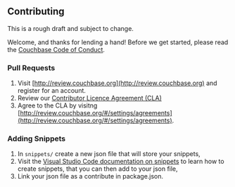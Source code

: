 ## Contributing

This is a rough draft and subject to change. 

Welcome, and thanks for lending a hand! Before we get started, please read the [Couchbase Code of Conduct](https://www.couchbase.com/code-of-conduct).

### Pull Requests

1. Visit [http://review.couchbase.org](http://review.couchbase.org) and register for an account.
2. Review our [Contributor Licence Agreement (CLA)](http://review.couchbase.org/static/individual_agreement.html)
3. Agree to the CLA by visitng [http://review.couchbase.org/#/settings/agreements](http://review.couchbase.org/#/settings/agreements).

### Adding Snippets

1. In `snippets/` create a new json file that will store your snippets,
2. Visit the [Visual Studio Code documentation on snippets](https://code.visualstudio.com/docs/editor/userdefinedsnippets#_create-your-own-snippets) to learn how to create snippets, that you can then add to your json file,
3. Link your json file as a contribute in package.json.